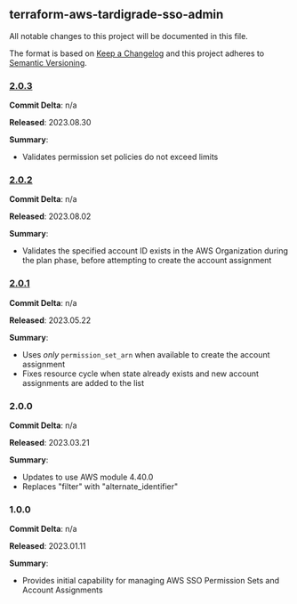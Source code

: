 ## terraform-aws-tardigrade-sso-admin

All notable changes to this project will be documented in this file.

The format is based on [Keep a Changelog](http://keepachangelog.com/) and this project adheres to [Semantic Versioning](http://semver.org/).

### [2.0.3](https://github.com/MetroStar/terraform-aws-tardigrade-sso-admin/releases/tag/2.0.3)

**Commit Delta**: n/a

**Released**: 2023.08.30

**Summary**:

* Validates permission set policies do not exceed limits

### [2.0.2](https://github.com/MetroStar/terraform-aws-tardigrade-sso-admin/releases/tag/2.0.2)

**Commit Delta**: n/a

**Released**: 2023.08.02

**Summary**:

* Validates the specified account ID exists in the AWS Organization during the plan
  phase, before attempting to create the account assignment

### [2.0.1](https://github.com/MetroStar/terraform-aws-tardigrade-sso-admin/releases/tag/2.0.1)

**Commit Delta**: n/a

**Released**: 2023.05.22

**Summary**:

* Uses *only* `permission_set_arn` when available to create the account assignment
* Fixes resource cycle when state already exists and new account assignments are
  added to the list

### 2.0.0

**Commit Delta**: n/a

**Released**: 2023.03.21

**Summary**:

* Updates to use AWS module 4.40.0
* Replaces "filter" with "alternate_identifier"

### 1.0.0

**Commit Delta**: n/a

**Released**: 2023.01.11

**Summary**:

* Provides initial capability for managing AWS SSO Permission Sets and Account
  Assignments
